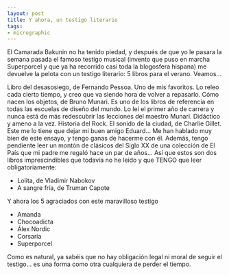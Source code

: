 ```yaml
---
layout: post
title: Y ahora, un testigo literario
tags:
- micrographic
---
```

El Camarada Bakunin no ha tenido piedad, y después de que yo le pasara la semana pasada el famoso testigo musical (invento que puso en marcha Superporcel y que ya ha recorrido casi toda la blogosfera hispana) me devuelve la pelota con un testigo literario: 5 libros para el verano. Veamos…

Libro del desasosiego, de Fernando Pessoa. Uno de mis favoritos. Lo releo cada cierto tiempo, y creo que va siendo hora de volver a repasarlo.
Cómo nacen los objetos, de Bruno Munari. Es uno de los libros de referencia en todas las escuelas de diseño del mundo. Lo leí el primer año de carrera y nunca está de más redescubrir las lecciones del maestro Munari. Didáctico y ameno a la vez.
Historia del Rock. El sonido de la ciudad, de Charlie Gillet. Este me lo tiene que dejar mi buen amigo Eduard… Me han hablado muy bien de este ensayo, y tengo ganas de hacerme con él.
Además, tengo pendiente leer un montón de clásicos del Siglo XX de una colección de El País que mi padre me regaló hace un par de años… Así que estos son dos libros imprescindibles que todavía no he leído y que TENGO que leer obligatoriamente:

* Lolita, de Vladimir Nabokov
* A sangre fría, de Truman Capote

Y ahora los 5 agraciados con este maravilloso testigo

* Amanda
* Chocoadicta
* Álex Nordic
* Corsaria
* Superporcel

Como es natural, ya sabéis que no hay obligación legal ni moral de seguir el testigo… es una forma como otra cualquiera de perder el tiempo.
